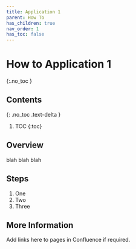 ```yaml
---
title: Application 1
parent: How To
has_children: true
nav_order: 1
has_toc: false
---
```


# How to Application 1
{:.no_toc }

## Contents
{: .no_toc .text-delta }

1. TOC
{:toc}

## Overview

blah blah blah

## Steps

1. One
1. Two
1. Three

## More Information

Add links here to pages in Confluence if required.
